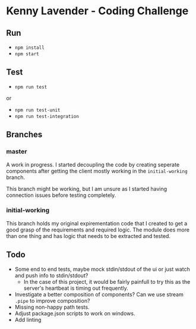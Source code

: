 # Kenny Lavender - Coding Challenge

## Run

- `npm install`
- `npm start`

## Test

- `npm run test`

or 

- `npm run test-unit`
- `npm run test-integration`

## Branches

### master

A work in progress. I started decoupling the code by creating seperate components after getting the client mostly working in the `initial-working` branch.

This branch might be working, but I am unsure as I started having connection issues before testing completely.

### initial-working

This branch holds my original expirementation code that I created to get a good grasp of the requirements and required logic. The module does more than one thing and has logic that needs to be extracted and tested.

## Todo

- Some end to end tests, maybe mock stdin/stdout of the ui or just watch and push info to stdin/stdout?
  - In the case of this project, it would be fairly painfull to try this as the server's heartbeat is timing out frequently.
- Investigate a better composition of components? Can we use stream `.pipe` to improve composition?
- Missing non-happy path tests.
- Adjust package.json scripts to work on windows.
- Add linting
